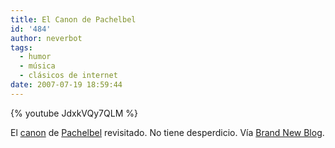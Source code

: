 ```yaml
---
title: El Canon de Pachelbel
id: '484'
author: neverbot
tags:
  - humor
  - música
  - clásicos de internet  
date: 2007-07-19 18:59:44
---
```


{% youtube JdxkVQy7QLM %}

El [canon](http://en.wikipedia.org/wiki/Pachelbel's_Canon) de [Pachelbel](http://en.wikipedia.org/wiki/Johann_Pachelbel) revisitado. No tiene desperdicio. Vía [Brand New Blog](http://blog.org.es/pachelbelacion/).
